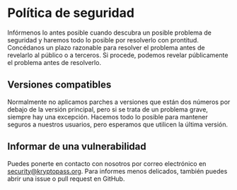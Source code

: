  
# Política de seguridad

Infórmenos lo antes posible cuando descubra un posible problema de seguridad y haremos todo lo posible por resolverlo con prontitud.
Concédanos un plazo razonable para resolver el problema antes de revelarlo al público o a terceros. Si procede, podemos revelar públicamente el problema antes de resolverlo.

## Versiones compatibles
Normalmente no aplicamos parches a versiones que están dos números por debajo de la versión principal, pero si se trata de un problema grave, siempre hay una excepción.
Hacemos todo lo posible para mantener seguros a nuestros usuarios, pero esperamos que utilicen la última versión.

## Informar de una vulnerabilidad
Puedes ponerte en contacto con nosotros por correo electrónico en security@kryptopass.org.
Para informes menos delicados, también puedes abrir una issue o pull request en GitHub.
 
